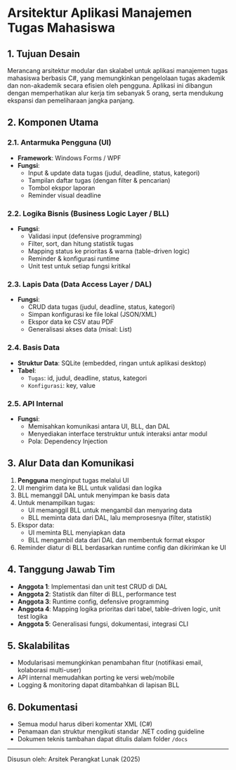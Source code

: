 # Arsitektur Aplikasi Manajemen Tugas Mahasiswa

## 1. Tujuan Desain
Merancang arsitektur modular dan skalabel untuk aplikasi manajemen tugas mahasiswa berbasis C#, yang memungkinkan pengelolaan tugas akademik dan non-akademik secara efisien oleh pengguna. Aplikasi ini dibangun dengan memperhatikan alur kerja tim sebanyak 5 orang, serta mendukung ekspansi dan pemeliharaan jangka panjang.

## 2. Komponen Utama

### 2.1. Antarmuka Pengguna (UI)
- **Framework**: Windows Forms / WPF
- **Fungsi**:
  - Input & update data tugas (judul, deadline, status, kategori)
  - Tampilan daftar tugas (dengan filter & pencarian)
  - Tombol ekspor laporan
  - Reminder visual deadline

### 2.2. Logika Bisnis (Business Logic Layer / BLL)
- **Fungsi**:
  - Validasi input (defensive programming)
  - Filter, sort, dan hitung statistik tugas
  - Mapping status ke prioritas & warna (table-driven logic)
  - Reminder & konfigurasi runtime
  - Unit test untuk setiap fungsi kritikal

### 2.3. Lapis Data (Data Access Layer / DAL)
- **Fungsi**:
  - CRUD data tugas (judul, deadline, status, kategori)
  - Simpan konfigurasi ke file lokal (JSON/XML)
  - Ekspor data ke CSV atau PDF
  - Generalisasi akses data (misal: List<T>)

### 2.4. Basis Data
- **Struktur Data**: SQLite (embedded, ringan untuk aplikasi desktop)
- **Tabel**:
  - `Tugas`: id, judul, deadline, status, kategori
  - `Konfigurasi`: key, value

### 2.5. API Internal
- **Fungsi**:
  - Memisahkan komunikasi antara UI, BLL, dan DAL
  - Menyediakan interface terstruktur untuk interaksi antar modul
  - Pola: Dependency Injection

## 3. Alur Data dan Komunikasi

1. **Pengguna** menginput tugas melalui UI
2. UI mengirim data ke BLL untuk validasi dan logika
3. BLL memanggil DAL untuk menyimpan ke basis data
4. Untuk menampilkan tugas:
   - UI memanggil BLL untuk mengambil dan menyaring data
   - BLL meminta data dari DAL, lalu memprosesnya (filter, statistik)
5. Ekspor data:
   - UI meminta BLL menyiapkan data
   - BLL mengambil data dari DAL dan membentuk format ekspor
6. Reminder diatur di BLL berdasarkan runtime config dan dikirimkan ke UI

## 4. Tanggung Jawab Tim

- **Anggota 1**: Implementasi dan unit test CRUD di DAL
- **Anggota 2**: Statistik dan filter di BLL, performance test
- **Anggota 3**: Runtime config, defensive programming
- **Anggota 4**: Mapping logika prioritas dari tabel, table-driven logic, unit test logika
- **Anggota 5**: Generalisasi fungsi, dokumentasi, integrasi CLI

## 5. Skalabilitas
- Modularisasi memungkinkan penambahan fitur (notifikasi email, kolaborasi multi-user)
- API internal memudahkan porting ke versi web/mobile
- Logging & monitoring dapat ditambahkan di lapisan BLL

## 6. Dokumentasi
- Semua modul harus diberi komentar XML (C#)
- Penamaan dan struktur mengikuti standar .NET coding guideline
- Dokumen teknis tambahan dapat ditulis dalam folder `/docs`

---

Disusun oleh: Arsitek Perangkat Lunak (2025)


